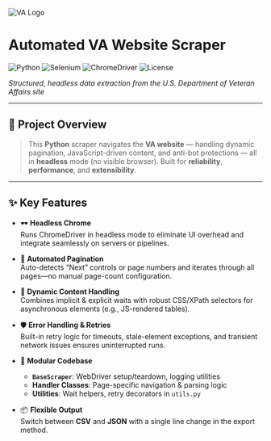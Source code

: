 ![VA Logo](assets/va_logo.png)

# Automated VA Website Scraper

![Python](https://img.shields.io/badge/Python-3.9%2B-blue) ![Selenium](https://img.shields.io/badge/Selenium-WebDriver-4.0%2B-brightgreen) ![ChromeDriver](https://img.shields.io/badge/ChromeDriver-Headless--compatible-blue) ![License](https://img.shields.io/github/license/your-username/va-scraper)

*Structured, headless data extraction from the U.S. Department of Veteran Affairs site*

---

## 🚀 Project Overview

> This **Python** scraper navigates the **VA website** — handling dynamic pagination, JavaScript-driven content, and anti-bot protections — all in **headless** mode (no visible browser). Built for **reliability**, **performance**, and **extensibility**.

---

## ✨ Key Features


- 🕶️ **Headless Chrome**  
  Runs ChromeDriver in headless mode to eliminate UI overhead and integrate seamlessly on servers or pipelines.

- 🔄 **Automated Pagination**  
  Auto-detects “Next” controls or page numbers and iterates through all pages—no manual page-count configuration.

- 🔧 **Dynamic Content Handling**  
  Combines implicit & explicit waits with robust CSS/XPath selectors for asynchronous elements (e.g., JS-rendered tables).

- 🛡️ **Error Handling & Retries**  
  Built-in retry logic for timeouts, stale-element exceptions, and transient network issues ensures uninterrupted runs.

- 🧩 **Modular Codebase**  
  - **`BaseScraper`**: WebDriver setup/teardown, logging utilities  
  - **Handler Classes**: Page-specific navigation & parsing logic  
  - **Utilities**: Wait helpers, retry decorators in `utils.py`

- 📦 **Flexible Output**  
  Switch between **CSV** and **JSON** with a single line change in the export method.
